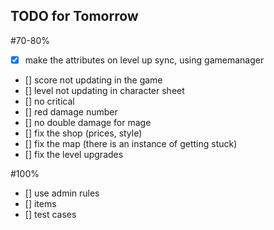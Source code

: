 ## TODO for Tomorrow
#70-80%
- [x] make the attributes on level up sync, using gamemanager
- [] score not updating in the game
- [] level not updating in character sheet
- [] no critical
- [] red damage number
- [] no double damage for mage
- [] fix the shop (prices, style)
- [] fix the map (there is an instance of getting stuck)
- [] fix the level upgrades


#100%
- [] use admin rules
- [] items
- [] test cases